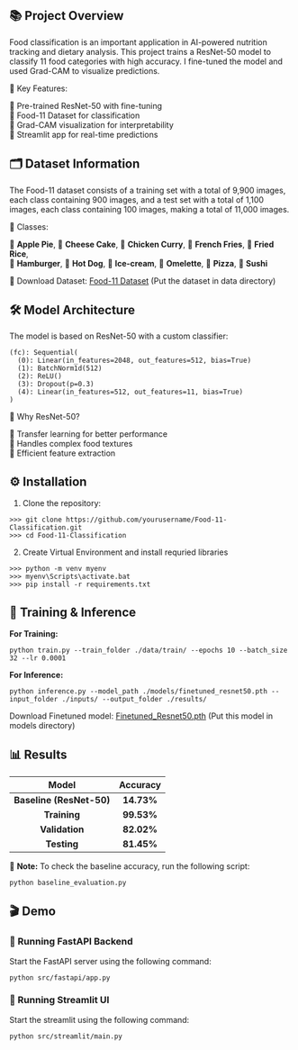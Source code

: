 ## 📚 Project Overview

Food classification is an important application in AI-powered nutrition tracking and dietary analysis. This project trains a ResNet-50 model to classify 11 food categories with high accuracy. I fine-tuned the model and used Grad-CAM to visualize predictions.

📌 Key Features:  

🔹 Pre-trained ResNet-50 with fine-tuning  
🔹 Food-11 Dataset for classification  
🔹 Grad-CAM visualization for interpretability  
🔹 Streamlit app for real-time predictions  

## 🗂️ Dataset Information

The Food-11 dataset consists of a training set with a total of 9,900 images, each class containing 900 images, and a test set with a total of 1,100 images, each class containing 100 images, making a total of 11,000 images.

📌 Classes:    

🥧 **Apple Pie**, 🍰 **Cheese Cake**, 🍛 **Chicken Curry**, 🍟 **French Fries**, 🍚 **Fried Rice**,  
🍔 **Hamburger**, 🌭 **Hot Dog**, 🍦 **Ice-cream**, 🍳 **Omelette**, 🍕 **Pizza**, 🍣 **Sushi**


🔁 Download Dataset: [Food-11 Dataset](https://www.kaggle.com/datasets/imbikramsaha/food11) (Put the dataset in data directory)


## 🛠️ Model Architecture

The model is based on ResNet-50 with a custom classifier:

```
(fc): Sequential(
  (0): Linear(in_features=2048, out_features=512, bias=True)
  (1): BatchNorm1d(512)
  (2): ReLU()
  (3): Dropout(p=0.3)
  (4): Linear(in_features=512, out_features=11, bias=True)
)
```

📌 Why ResNet-50?  
  
🔹 Transfer learning for better performance  
🔹 Handles complex food textures  
🔹 Efficient feature extraction  

## ⚙️ Installation

1. Clone the repository:

```
>>> git clone https://github.com/yourusername/Food-11-Classification.git
>>> cd Food-11-Classification
```

2. Create Virtual Environment and install requried libraries

```
>>> python -m venv myenv
>>> myenv\Scripts\activate.bat
>>> pip install -r requirements.txt
```

## 🚀 Training & Inference

**For Training:**

```
python train.py --train_folder ./data/train/ --epochs 10 --batch_size 32 --lr 0.0001
```

**For Inference:**

```
python inference.py --model_path ./models/finetuned_resnet50.pth --input_folder ./inputs/ --output_folder ./results/
```

Download Finetuned model: [Finetuned_Resnet50.pth](https://drive.google.com/uc?export=download&id=1J5rgk2rBY7a8WGjuvTnd3p1C55pB-q87) (Put this model in models directory)

## 📊 Results  

| Model                  | Accuracy  |
|:----------------------:|:---------:|
| **Baseline (ResNet-50)**  | **14.73%**   |
| **Training** | **99.53%** |
| **Validation** | **82.02%** |
| **Testing** | **81.45%** |


📌 **Note:** To check the baseline accuracy, run the following script:  
```
python baseline_evaluation.py
```

## 🎬 Demo  

### 🔹 Running FastAPI Backend  
Start the FastAPI server using the following command:  

```
python src/fastapi/app.py
```

### 🔹 Running Streamlit UI 
Start the streamlit using the following command:  

```
python src/streamlit/main.py
```
